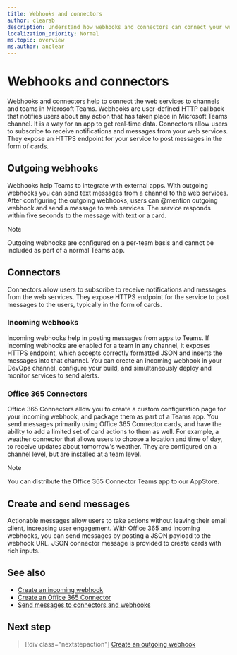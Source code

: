 ```yaml
---
title: Webhooks and connectors
author: clearab
description: Understand how webhooks and connectors can connect your web services to the Teams client.
localization_priority: Normal
ms.topic: overview
ms.author: anclear
---
```


# Webhooks and connectors

Webhooks and connectors help to connect the web services to channels and teams in Microsoft Teams. Webhooks are user-defined HTTP callback that notifies users about any action that has taken place in Microsoft Teams channel. It is a way for an app to get real-time data. Connectors allow users to subscribe to receive notifications and messages from your web services. They expose an HTTPS endpoint for your service to post messages in the form of cards.

## Outgoing webhooks

Webhooks help Teams to integrate with external apps. With outgoing webhooks you can send text messages from a channel to the web services. After configuring the outgoing webhooks, users can @mention outgoing webhook and send a message to web services. The service responds within five seconds to the message with text or a card.

> [!NOTE]
> Outgoing webhooks are configured on a per-team basis and cannot be included as part of a normal Teams app.

## Connectors

Connectors allow users to subscribe to receive notifications and messages from the web services. They expose HTTPS endpoint for the service to post messages to the users, typically in the form of cards.

### Incoming webhooks

Incoming webhooks help in posting messages from apps to Teams. If incoming webhooks are enabled for a team in any channel, it exposes HTTPS endpoint, which accepts correctly formatted JSON and inserts the messages into that channel. You can create an incoming webhook in your DevOps channel, configure your build, and simultaneously deploy and monitor services to send alerts.

### Office 365 Connectors

Office 365 Connectors allow you to create a custom configuration page for your incoming webhook, and package them as part of a Teams app. You send messages primarily using Office 365 Connector cards, and have the ability to add a limited set of card actions to them as well. For example, a weather connector that allows users to choose a location and time of day, to receive updates about tomorrow's weather. They are configured on a channel level, but are installed at a team level.

> [!NOTE]
> You can distribute the Office 365 Connector Teams app to our AppStore.
## Create and send messages

Actionable messages allow users to take actions without leaving their email client, increasing user engagement. With Office 365 and incoming webhooks, you can send messages by posting a JSON payload to the webhook URL. JSON connector message is provided to create cards with rich inputs.

## See also

* [Create an incoming webhook](~/webhooks-and-connectors/how-to/add-incoming-webhook.md)
* [Create an Office 365 Connector](~/webhooks-and-connectors/how-to/connectors-creating.md)
* [Send messages to connectors and webhooks](../webhooks-and-connectors/how-to/connectors-using.md)

## Next step

> [!div class="nextstepaction"]
> [Create an outgoing webhook](~/webhooks-and-connectors/how-to/add-outgoing-webhook.md)